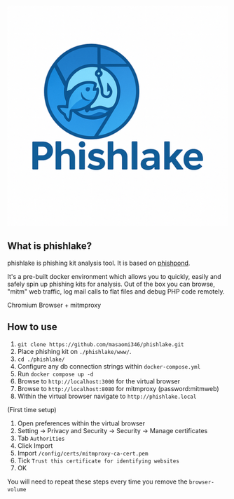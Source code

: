 <p align="center"><img src="./logo.png"></p>

## What is phishlake?
phishlake is phishing kit analysis tool.
It is based on [phishpond](https://github.com/zerofox-oss/phishpond).

It's a pre-built docker environment which allows you to quickly, easily and safely spin up phishing kits for analysis. Out of the box you can browse, "mitm" web traffic, log mail calls to flat files and debug PHP code remotely.

Chromium Browser + mitmproxy

## How to use
1. `git clone https://github.com/masaomi346/phishlake.git`
2. Place phishing kit on `./phishlake/www/`.
3. `cd ./phishlake/`
4. Configure any db connection strings within `docker-compose.yml`
5. Run `docker compose up -d`
6. Browse to `http://localhost:3000` for the virtual browser
7. Browse to `http://localhost:8080` for mitmproxy (password:mitmweb)
8. Within the virtual browser navigate to `http://phishlake.local`

(First time setup)
1. Open preferences within the virtual browser
2. Setting -> Privacy and Security -> Security -> Manage certificates
3. Tab `Authorities`
4. Click Import
5. Import `/config/certs/mitmproxy-ca-cert.pem`
6. Tick `Trust this certificate for identifying websites`
7. OK

You will need to repeat these steps every time you remove the `browser-volume`
